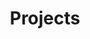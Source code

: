 ---
layout: projects
title: Projects
permalink: /projects/
description: Blog hosted projects page 
---